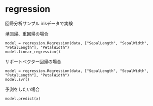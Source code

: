 # regression
回帰分析サンプル
irisデータで実験

単回帰、重回帰の場合
```
model = regression.Regression(data, ["SepalLength", "SepalWidth", "PetalLength"], "PetalWidth")
model.linear_regression()
```

サポートベクター回帰の場合
```
model = regression.Regression(data, ["SepalLength", "SepalWidth", "PetalLength"], "PetalWidth")
model.svr()
```

予測をしたい場合
```
model.predict(x)
```
